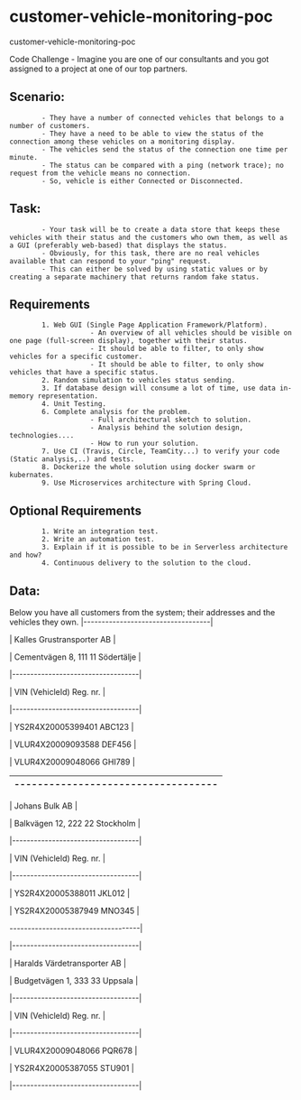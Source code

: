 # customer-vehicle-monitoring-poc
customer-vehicle-monitoring-poc

Code Challenge
            - Imagine you are one of our consultants and you got assigned to a project at one of our top partners.
## Scenario:       
            - They have a number of connected vehicles that belongs to a number of customers.
            - They have a need to be able to view the status of the connection among these vehicles on a monitoring display.
            - The vehicles send the status of the connection one time per minute.
            - The status can be compared with a ping (network trace); no request from the vehicle means no connection. 
            - So, vehicle is either Connected or Disconnected.
## Task:
            - Your task will be to create a data store that keeps these vehicles with their status and the customers who own them, as well as a GUI (preferably web-based) that displays the status.
            - Obviously, for this task, there are no real vehicles available that can respond to your "ping" request.
            - This can either be solved by using static values or by creating a separate machinery that returns random fake status.
## Requirements
            1. Web GUI (Single Page Application Framework/Platform).
                        - An overview of all vehicles should be visible on one page (full-screen display), together with their status.
                        - It should be able to filter, to only show vehicles for a specific customer.
                        - It should be able to filter, to only show vehicles that have a specific status.
            2. Random simulation to vehicles status sending.
            3. If database design will consume a lot of time, use data in-memory representation.
            4. Unit Testing.
            6. Complete analysis for the problem.
                        - Full architectural sketch to solution.
                        - Analysis behind the solution design, technologies....
                        - How to run your solution.
            7. Use CI (Travis, Circle, TeamCity...) to verify your code (Static analysis,..) and tests.
            8. Dockerize the whole solution using docker swarm or kubernates.
            9. Use Microservices architecture with Spring Cloud.
## Optional Requirements
            1. Write an integration test.
            2. Write an automation test.
            3. Explain if it is possible to be in Serverless architecture and how?
            4. Continuous delivery to the solution to the cloud.
##  Data:
Below you have all customers from the system; their addresses and the vehicles they own.
|-----------------------------------|

| Kalles Grustransporter AB         |

| Cementvägen 8, 111 11 Södertälje  |

|-----------------------------------|

| VIN (VehicleId)       Reg. nr.    |

|-----------------------------------|

| YS2R4X20005399401     ABC123      |

| VLUR4X20009093588     DEF456      |

| VLUR4X20009048066     GHI789      |

|-----------------------------------|
|-----------------------------------|

| Johans Bulk AB                    |

| Balkvägen 12, 222 22 Stockholm    |

|-----------------------------------|

| VIN (VehicleId)       Reg. nr.    |

|-----------------------------------|

| YS2R4X20005388011     JKL012      |

| YS2R4X20005387949     MNO345      |

------------------------------------|

|-----------------------------------|

| Haralds Värdetransporter AB       |

| Budgetvägen 1, 333 33 Uppsala     |

|-----------------------------------|

| VIN (VehicleId)       Reg. nr.    |

|-----------------------------------|

| VLUR4X20009048066     PQR678      |

| YS2R4X20005387055     STU901      |

|-----------------------------------|



